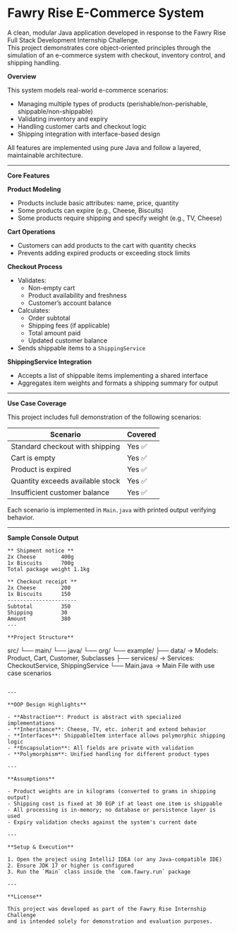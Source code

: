 # Fawry Rise E-Commerce System

A clean, modular Java application developed in response to the Fawry Rise Full Stack Development Internship Challenge.  
This project demonstrates core object-oriented principles through the simulation of an e-commerce system with checkout, inventory control, and shipping handling.

**Overview**

This system models real-world e-commerce scenarios:
- Managing multiple types of products (perishable/non-perishable, shippable/non-shippable)
- Validating inventory and expiry
- Handling customer carts and checkout logic
- Shipping integration with interface-based design

All features are implemented using pure Java and follow a layered, maintainable architecture.

---

**Core Features**

**Product Modeling**
- Products include basic attributes: name, price, quantity
- Some products can expire (e.g., Cheese, Biscuits)
- Some products require shipping and specify weight (e.g., TV, Cheese)

**Cart Operations**
- Customers can add products to the cart with quantity checks
- Prevents adding expired products or exceeding stock limits

**Checkout Process**
- Validates:
  - Non-empty cart
  - Product availability and freshness
  - Customer’s account balance
- Calculates:
  - Order subtotal
  - Shipping fees (if applicable)
  - Total amount paid
  - Updated customer balance
- Sends shippable items to a `ShippingService`

**ShippingService Integration**
- Accepts a list of shippable items implementing a shared interface
- Aggregates item weights and formats a shipping summary for output

---

**Use Case Coverage**

This project includes full demonstration of the following scenarios:

| Scenario                          | Covered |
|-----------------------------------|---------|
| Standard checkout with shipping   | Yes ✅  |
| Cart is empty                     | Yes ✅  |
| Product is expired                | Yes ✅  |
| Quantity exceeds available stock  | Yes ✅  |
| Insufficient customer balance     | Yes ✅  |

Each scenario is implemented in `Main.java` with printed output verifying behavior.

---

**Sample Console Output**

```
** Shipment notice ** 
2x Cheese        400g     
1x Biscuits      700g 
Total package weight 1.1kg 

** Checkout receipt ** 
2x Cheese        200 
1x Biscuits      150 
---------------------- 
Subtotal         350
Shipping         30
Amount           380
---

**Project Structure**

```
src/
└── main/
    └── java/
        └── org/
            └── example/
                ├── data/       → Models: Product, Cart, Customer, Subclasses
                ├── services/   → Services: CheckoutService, ShippingService
                └── Main.java    → Main File with use case scenarios
```

---

**OOP Design Highlights**

- **Abstraction**: Product is abstract with specialized implementations
- **Inheritance**: Cheese, TV, etc. inherit and extend behavior
- **Interfaces**: ShippableItem interface allows polymorphic shipping logic
- **Encapsulation**: All fields are private with validation
- **Polymorphism**: Unified handling for different product types

---

**Assumptions**

- Product weights are in kilograms (converted to grams in shipping output)
- Shipping cost is fixed at 30 EGP if at least one item is shippable
- All processing is in-memory; no database or persistence layer is used
- Expiry validation checks against the system's current date

---

**Setup & Execution**

1. Open the project using IntelliJ IDEA (or any Java-compatible IDE)
2. Ensure JDK 17 or higher is configured
3. Run the `Main` class inside the `com.fawry.run` package

---

**License**

This project was developed as part of the Fawry Rise Internship Challenge  
and is intended solely for demonstration and evaluation purposes.
